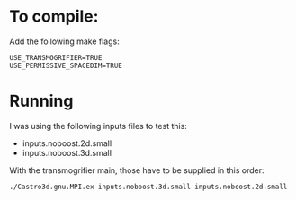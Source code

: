 # To compile:

Add the following make flags:

```
USE_TRANSMOGRIFIER=TRUE
USE_PERMISSIVE_SPACEDIM=TRUE
```

# Running

I was using the following inputs files to test this:

- inputs.noboost.2d.small
- inputs.noboost.3d.small

With the transmogrifier main, those have to be supplied in this order:

`./Castro3d.gnu.MPI.ex inputs.noboost.3d.small inputs.noboost.2d.small`
